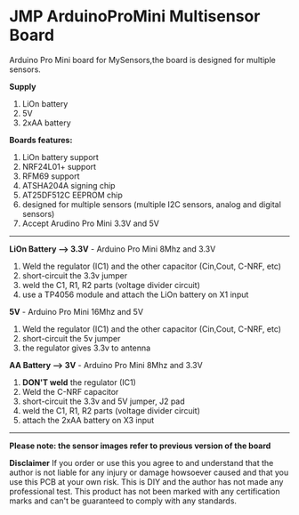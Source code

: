 # JMP ArduinoProMini Multisensor Board
Arduino Pro Mini board for MySensors,the board is designed for multiple sensors.

**Supply**

1. LiOn battery
2. 5V
3. 2xAA battery

**Boards features:**
1. LiOn battery support
2. NRF24L01+ support
3. RFM69 support
4. ATSHA204A signing chip
5. AT25DF512C EEPROM chip
6. designed for multiple sensors (multiple I2C sensors, analog and digital sensors)
7. Accept Arudino Pro Mini 3.3V and 5V

------------------------------------------------
**LiOn Battery --> 3.3V** - Arduino Pro Mini 8Mhz and 3.3V
1. Weld the  regulator (IC1) and the other capacitor (Cin,Cout, C-NRF, etc)
2. short-circuit the 3.3v jumper
3. weld the C1, R1, R2 parts (voltage divider circuit)
4. use a TP4056 module and attach the LiOn battery on X1 input

**5V** - Arduino Pro Mini 16Mhz and 5V
1. Weld the  regulator (IC1) and the other capacitor (Cin,Cout, C-NRF, etc)
2. short-circuit the 5v jumper
3. the regulator gives 3.3v to antenna 

**AA Battery --> 3V** - Arduino Pro Mini 8Mhz and 3.3V
1. **DON'T weld** the  regulator (IC1) 
2. Weld the C-NRF capacitor 
3. short-circuit the 3.3v and 5V jumper, J2 pad
4. weld the C1, R1, R2 parts (voltage divider circuit)
5. attach the 2xAA battery on X3 input
------------------------------------------------



**Please note: the sensor images refer to previous version of the board**

**Disclaimer**
If you order or use this you agree to and understand that the author is not liable for any injury or damage howsoever caused and that you use this PCB at your own risk. This is DIY and the author has not made any professional test. This product has not been marked with any certification marks and can't be guaranteed to comply with any standards.
